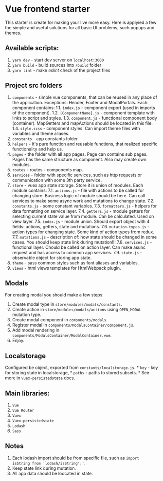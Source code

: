 # Vue frontend starter
This starter is create for making your live more easy. Here is applyied a few the simple and useful solutions for all basic UI problems, such popups and themes.

## Available scripts:
1. `yarn dev` - start dev server on `localhost:3000`
2. `yarn build` - build sources into `/build` folder
3. `yarn lint` - make *eslint* check of the project files

## Project src folders
1. `components` - simple vue components, that can be reused in any place of the application. Exceptions: Header, Footer and ModalPortals. Each component contains:
    1.1. `index.js` - component export (used in imports of the component).
    1.2. `[ComponentName].js` - component template with links to script and styles.
    1.3. `component.js` - functional component body (container). MapGetters and mapActions should be located in this file.
    1.4. `style.scss` - component styles. Can import theme files with variables and theme aliases.
2. `constants` - app constants folder.
3. `helpers` - it's pure function and reusable functions, that realized specific functionality and help us.
4. `pages` - the folder with all app pages. Page can contains sub pages. Pages has the same structure as component. Also may create own modules.
5. `routes` - routes - components map.
6. `services` - folder with specific services, such as http requests or communication with some 3th party service.
7. `store` - vuex app state storage. Store it is union of modules. Each module contains:
    7.1. `actions.js` - file with actions to be called for changing store. Business logic of module should be here. Can call services to make some async work and mutations to change state.
    7.2. `constants.js` - some constant variables.
    7.3. `formatters.js` - helpers for data formatting on service layer.
    7.4. `getters.js` - module getters for selecting current state value from module. Can be calculated. Used on view layer.
    7.5. `index.js` - module union. Should export object with 4 fields: actions, getters, state and mutations.
    7.6. `mutation-types.js` - action types for changing state. Some kind of action types from redux.
    7.7. `mutations.js` - description of: how state should be changed in some cases. You should keep state link during mutation!!!
    7.8. `services.js` - functional layer. Chould be called on action layer. Can make asunc request and has access to common app services.
    7.9. `state.js` - observable object for storing app state.
8. `theme` - sass common styles such as font aliases and variables.
9. `views` - html views templates for HtmlWebpack plugin.

## Modals
For creating modal you should make a few steps:
1. Create modal type in `store/modules/modals/constants`.
2. Create action in `store/modules/modals/actions` using `OPEN_MODAL` mutation type.
3. Create modal component in `components/modals`.
4. Register modal in `components/ModalsContainer/component.js`.
5. Add modal rendering in `components/ModalsContainer/ModalContainer.vue`.
5. Enjoy.

## Localstorage
Configured be object, exported from `constants/localstorage.js`.
    * `key` - key for storing state in localstorage,
    * `paths` - paths to stored subsets.
    * See more in `vuex-persistedstate` docs.

## Main libraries:
1. `Vue`
2. `Vue Router`
3. `Vuex`
4. `Vuex-persistedstate`
5. `Lodash`
6. `Sass`

## Notes
1. Each lodash import should be from specific file, such as `import isString from 'lodash/isString';'`.
2. Keep state link during mutation.
3. All app data should be lodcated in state.

